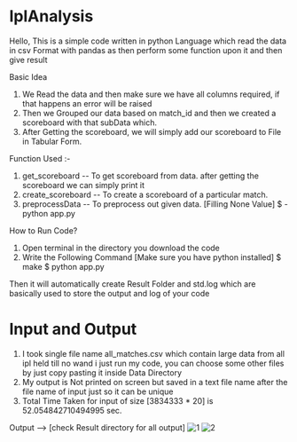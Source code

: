 # IplAnalysis
Hello, This is a simple code written in python Language which read the data in csv Format with pandas as then
perform some function upon it and then give result


Basic Idea
1. We Read the data and then make sure we have all columns required, if that happens an error will be raised
2. Then we Grouped our data based on match_id and then we created a scoreboard with that subData which.
3. After Getting the scoreboard, we will simply add our scoreboard to File in Tabular Form.

Function Used :-
1. get_scoreboard -- To get scoreboard from data. after getting the scoreboard we can simply print it
2. create_scoreboard -- To create a scoreboard of a particular match.
3. preprocessData -- To preprocess out given data. [Filling None Value]
$ - python app.py

How to Run Code?
1. Open terminal in the directory you download the code
2. Write the Following Command [Make sure you have python installed]
$ make
$ python app.py

Then it will automatically create Result Folder and std.log which are basically used to store the output and log of your code

# Input and Output
1. I took single file name all_matches.csv which contain large data from all ipl held till no wand i just run my code, you can choose some other files by just copy pasting it inside Data Directory
2. My output is Not printed on screen but saved in a text file name after the file name of input just so it can be unique
3. Total Time Taken for input of size [3834333 * 20] is  52.054842710494995 sec.


Output --> [check Result directory for all output]
![1](https://user-images.githubusercontent.com/63579929/134809593-f1f3a9ba-31ac-4834-ba05-0993694a11ae.png)
![2](https://user-images.githubusercontent.com/63579929/134809607-2a327573-0e19-4c27-a239-bcfe425fb1e5.png)
